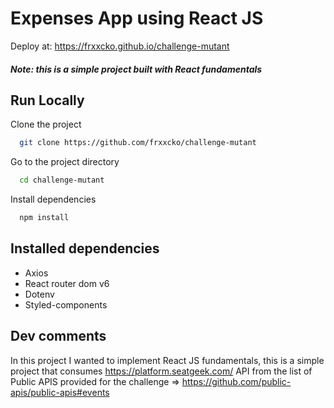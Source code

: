 # Expenses App using React JS 

Deploy at: https://frxxcko.github.io/challenge-mutant

##### Note: this is a simple project built with React fundamentals
## Run Locally

Clone the project

```bash
  git clone https://github.com/frxxcko/challenge-mutant
```

Go to the project directory

```bash
  cd challenge-mutant
```

Install dependencies

```bash
  npm install
```

## Installed dependencies

- Axios
- React router dom v6
- Dotenv
- Styled-components

## Dev comments

In this project I wanted to implement React JS fundamentals, this is a simple project that consumes https://platform.seatgeek.com/ API from the list of Public APIS provided for the challenge => https://github.com/public-apis/public-apis#events
